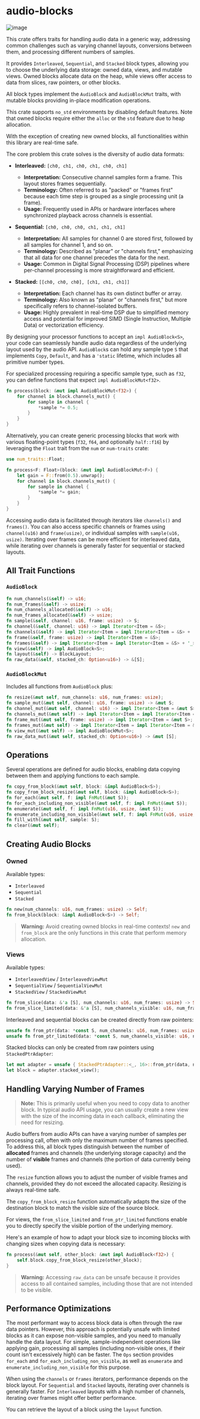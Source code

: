 # audio-blocks

![image](docs/audio-blocks-logo.png)

This crate offers traits for handling audio data in a generic way, addressing common challenges such as varying channel layouts, conversions between them, and processing different numbers of samples.

It provides `Interleaved`, `Sequential`, and `Stacked` block types, allowing you to choose the underlying data storage: owned data, views, and mutable views. Owned blocks allocate data on the heap, while views offer access to data from slices, raw pointers, or other blocks.

All block types implement the `AudioBlock` and `AudioBlockMut` traits, with mutable blocks providing in-place modification operations.

This crate supports `no_std` environments by disabling default features. Note that owned blocks require either the `alloc` or the `std` feature due to heap allocation.

With the exception of creating new owned blocks, all functionalities within this library are real-time safe.

The core problem this crate solves is the diversity of audio data formats:

* **Interleaved:** `[ch0, ch1, ch0, ch1, ch0, ch1]`
    * **Interpretation:** Consecutive channel samples form a frame. This layout stores frames sequentially.
    * **Terminology:** Often referred to as "packed" or "frames first" because each time step is grouped as a single processing unit (a frame).
    * **Usage:** Frequently used in APIs or hardware interfaces where synchronized playback across channels is essential.

* **Sequential:** `[ch0, ch0, ch0, ch1, ch1, ch1]`
    * **Interpretation:** All samples for channel 0 are stored first, followed by all samples for channel 1, and so on.
    * **Terminology:** Described as "planar" or "channels first," emphasizing that all data for one channel precedes the data for the next.
    * **Usage:** Common in Digital Signal Processing (DSP) pipelines where per-channel processing is more straightforward and efficient.

* **Stacked:** `[[ch0, ch0, ch0], [ch1, ch1, ch1]]`
    * **Interpretation:** Each channel has its own distinct buffer or array.
    * **Terminology:** Also known as "planar" or "channels first," but more specifically refers to channel-isolated buffers.
    * **Usage:** Highly prevalent in real-time DSP due to simplified memory access and potential for improved SIMD (Single Instruction, Multiple Data) or vectorization efficiency.

By designing your processor functions to accept an `impl AudioBlock<S>`, your code can seamlessly handle audio data regardless of the underlying layout used by the audio API. `AudioBlock`s can hold any sample type `S` that implements `Copy`, `Default`, and has a `'static` lifetime, which includes all primitive number types.

For specialized processing requiring a specific sample type, such as `f32`, you can define functions that expect `impl AudioBlockMut<f32>`.

```rust
fn process(block: &mut impl AudioBlockMut<f32>) {
    for channel in block.channels_mut() {
        for sample in channel {
            *sample *= 0.5;
        }
    }
}
```

Alternatively, you can create generic processing blocks that work with various floating-point types (`f32`, `f64`, and optionally `half::f16`) by leveraging the `Float` trait from the `num` or `num-traits` crate:

```rust
use num_traits::Float;

fn process<F: Float>(block: &mut impl AudioBlockMut<F>) {
    let gain = F::from(0.5).unwrap();
    for channel in block.channels_mut() {
        for sample in channel {
            *sample *= gain;
        }
    }
}
```

Accessing audio data is facilitated through iterators like `channels()` and `frames()`. You can also access specific channels or frames using `channel(u16)` and `frame(usize)`, or individual samples with `sample(u16, usize)`. Iterating over frames can be more efficient for interleaved data, while iterating over channels is generally faster for sequential or stacked layouts.

## All Trait Functions

### `AudioBlock`

```rust
fn num_channels(&self) -> u16;
fn num_frames(&self) -> usize;
fn num_channels_allocated(&self) -> u16;
fn num_frames_allocated(&self) -> usize;
fn sample(&self, channel: u16, frame: usize) -> S;
fn channel(&self, channel: u16) -> impl Iterator<Item = &S>;
fn channels(&self) -> impl Iterator<Item = impl Iterator<Item = &S> + '_> + '_;
fn frame(&self, frame: usize) -> impl Iterator<Item = &S>;
fn frames(&self) -> impl Iterator<Item = impl Iterator<Item = &S> + '_> + '_;
fn view(&self) -> impl AudioBlock<S>;
fn layout(&self) -> BlockLayout;
fn raw_data(&self, stacked_ch: Option<u16>) -> &[S];
```

### `AudioBlockMut`

Includes all functions from `AudioBlock` plus:

```rust
fn resize(&mut self, num_channels: u16, num_frames: usize);
fn sample_mut(&mut self, channel: u16, frame: usize) -> &mut S;
fn channel_mut(&mut self, channel: u16) -> impl Iterator<Item = &mut S>;
fn channels_mut(&mut self) -> impl Iterator<Item = impl Iterator<Item = &mut S> + '_> + '_;
fn frame_mut(&mut self, frame: usize) -> impl Iterator<Item = &mut S>;
fn frames_mut(&mut self) -> impl Iterator<Item = impl Iterator<Item = &mut S> + '_> + '_;
fn view_mut(&mut self) -> impl AudioBlockMut<S>;
fn raw_data_mut(&mut self, stacked_ch: Option<u16>) -> &mut [S];
```

## Operations

Several operations are defined for audio blocks, enabling data copying between them and applying functions to each sample.

```rust
fn copy_from_block(&mut self, block: &impl AudioBlock<S>);
fn copy_from_block_resize(&mut self, block: &impl AudioBlock<S>);
fn for_each(&mut self, f: impl FnMut(&mut S));
fn for_each_including_non_visible(&mut self, f: impl FnMut(&mut S));
fn enumerate(&mut self, f: impl FnMut(u16, usize, &mut S));
fn enumerate_including_non_visible(&mut self, f: impl FnMut(u16, usize, &mut S));
fn fill_with(&mut self, sample: S);
fn clear(&mut self);
```

## Creating Audio Blocks

### Owned

Available types:

* `Interleaved`
* `Sequential`
* `Stacked`

```rust
fn new(num_channels: u16, num_frames: usize) -> Self;
fn from_block(block: &impl AudioBlock<S>) -> Self;
```

> **Warning:** Avoid creating owned blocks in real-time contexts! `new` and `from_block` are the only functions in this crate that perform memory allocation.

### Views

Available types:

* `InterleavedView` / `InterleavedViewMut`
* `SequentialView` / `SequentialViewMut`
* `StackedView` / `StackedViewMut`

```rust
fn from_slice(data: &'a [S], num_channels: u16, num_frames: usize) -> Self;
fn from_slice_limited(data: &'a [S], num_channels_visible: u16, num_frames_visible: usize, num_channels_allocated: u16, num_frames_allocated: usize) -> Self;
```

Interleaved and sequential blocks can be created directly from raw pointers:

```rust
unsafe fn from_ptr(data: *const S, num_channels: u16, num_frames: usize) -> Self;
unsafe fn from_ptr_limited(data: *const S, num_channels_visible: u16, num_frames_visible: usize, num_channels_allocated: u16, num_frames_allocated: usize) -> Self;
```

Stacked blocks can only be created from raw pointers using `StackedPtrAdapter`:

```rust
let mut adapter = unsafe { StackedPtrAdapter::<_, 16>::from_ptr(data, num_channels, num_frames) };
let block = adapter.stacked_view();
```

## Handling Varying Number of Frames

> **Note:** This is primarily useful when you need to copy data to another block. In typical audio API usage, you can usually create a new view with the size of the incoming data in each callback, eliminating the need for resizing.

Audio buffers from audio APIs can have a varying number of samples per processing call, often with only the maximum number of frames specified. To address this, all block types distinguish between the number of **allocated** frames and channels (the underlying storage capacity) and the number of **visible** frames and channels (the portion of data currently being used).

The `resize` function allows you to adjust the number of visible frames and channels, provided they do not exceed the allocated capacity. Resizing is always real-time safe.

The `copy_from_block_resize` function automatically adapts the size of the destination block to match the visible size of the source block.

For views, the `from_slice_limited` and `from_ptr_limited` functions enable you to directly specify the visible portion of the underlying memory.

Here's an example of how to adapt your block size to incoming blocks with changing sizes when copying data is necessary:

```rust
fn process(&mut self, other_block: &mut impl AudioBlock<f32>) {
    self.block.copy_from_block_resize(other_block);
}
```

> **Warning:** Accessing `raw_data` can be unsafe because it provides access to all contained samples, including those that are not intended to be visible.

## Performance Optimizations

The most performant way to access block data is often through the raw data pointers. However, this approach is potentially unsafe with limited blocks as it can expose non-visible samples, and you need to manually handle the data layout. For simple, sample-independent operations like applying gain, processing all samples (including non-visible ones, if their count isn't excessively high) can be faster. The `Ops` section provides `for_each` and `for_each_including_non_visible`, as well as `enumerate` and `enumerate_including_non_visible` for this purpose.

When using the `channels` or `frames` iterators, performance depends on the block layout. For `Sequential` and `Stacked` layouts, iterating over channels is generally faster. For `Interleaved` layouts with a high number of channels, iterating over frames might offer better performance.

You can retrieve the layout of a block using the `layout` function.
```
